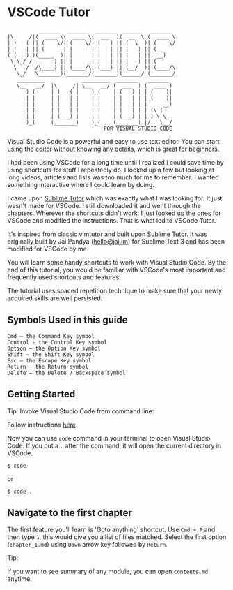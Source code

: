 # VSCode Tutor

```
          _______  _______  _______  ______   _______
|\     /|(  ____ \(  ____ \(  ___  )(  __  \ (  ____ \
| )   ( || (    \/| (    \/| (   ) || (  \  )| (    \/
| |   | || (_____ | |      | |   | || |   ) || (__
( (   ) )(_____  )| |      | |   | || |   | ||  __)
 \ \_/ /       ) || |      | |   | || |   ) || (
  \   /  /\____) || (____/\| (___) || (__/  )| (____/\
   \_/   \_______)(_______/(_______)(______/ (_______/
   _________            _________  _______   _______
   \__   __/  |\     /| \__   __/ (  ___  ) (  ____ )
      ) (     | )   ( |    ) (    | (   ) | | (    )|
      | |     | |   | |    | |    | |   | | | (____)|
      | |     | |   | |    | |    | |   | | |     __)
      | |     | |   | |    | |    | |   | | | (\ (
      | |     | (___) |    | |    | (___) | | ) \ \__
      )_(     (_______)    )_(    (_______) |/   \__/
                               FOR VISUAL STUDIO CODE
```

Visual Studio Code is a powerful and easy to use text editor. You can start
using the editor without knowing any details, which is great for beginners.

I had been using VSCode for a long time until I realized I could save time by
using shortcuts for stuff I repeatedly do. I looked up a few but looking at
long videos, articles and lists was too much for me to remember.
I wanted something interactive where I could learn by doing.

I came upon [Sublime Tutor](https://sublimetutor.com/) which was exactly
what I was looking for. It just wasn't made for VSCode. I still downloaded
it and went through the chapters. Wherever the shortcuts didn't
work, I just looked up the ones for VSCode and modified the instructions.
That is what led to VSCode Tutor.

It's inspired from classic vimtutor and built upon [Sublime Tutor](https://sublimetutor.com/).
It was originally built by Jai Pandya (hello@jai.im) for Sublime Text 3 and
has been modified for VSCode by me.

You will learn some handy shortcuts to work with Visual Studio Code. By the
end of this tutorial, you would be familiar with VSCode's most important and
frequently used shortcuts and features.

The tutorial uses spaced repetition technique to make sure that your newly
acquired skills are well persisted.

## Symbols Used in this guide

    Cmd – the Command Key symbol
    Control - the Control Key symbol
    Option – the Option Key symbol
    Shift – the Shift Key symbol
    Esc – the Escape Key symbol
    Return – the Return symbol
    Delete – the Delete / Backspace symbol

## Getting Started

Tip: Invoke Visual Studio Code from command line:

Follow instructions [here](https://code.visualstudio.com/docs/setup/mac#_launching-from-the-command-line).

Now you can use `code` command in your terminal to open Visual Studio Code. If
you put a `.` after the command, it will open the current directory in VSCode.

    $ code

or

    $ code .

## Navigate to the first chapter

The first feature you'll learn is 'Goto anything' shortcut. Use `Cmd + P` and
then type `1`, this would give you a list of files matched. Select
the first option (`chapter_1.md`) using `Down` arrow key followed by `Return`.

Tip:

If you want to see summary of any module, you can open `contents.md` anytime.
